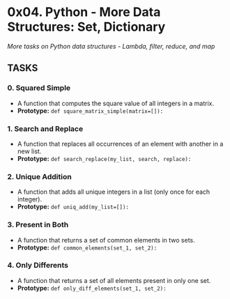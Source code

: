 # 0x04. Python - More Data Structures: Set, Dictionary
*More tasks on Python data structures - Lambda, filter, reduce, and map*

## TASKS

### 0. Squared Simple
- A function that computes the square value of all integers in a matrix.
- **Prototype:** `def square_matrix_simple(matrix=[]):`

### 1. Search and Replace
- A function that replaces all occurrences of an element with another in a new list.
- **Prototype:** `def search_replace(my_list, search, replace):`

### 2. Unique Addition
- A function that adds all unique integers in a list (only once for each integer).
- **Prototype:** `def uniq_add(my_list=[]):`

### 3. Present in Both
- A function that returns a set of common elements in two sets.
- **Prototype:** `def common_elements(set_1, set_2):`

### 4. Only Differents
- A function that returns a set of all elements present in only one set.
- **Prototype:** `def only_diff_elements(set_1, set_2):`
